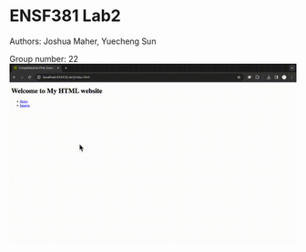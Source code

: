 # ENSF381 Lab2 
Authors: Joshua Maher, Yuecheng Sun

Group number: 22
![html_link_demonstration](html_link_demonstration.gif)